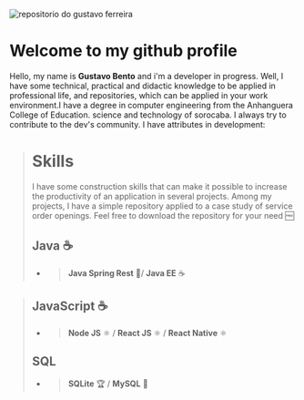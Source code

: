 ![repositorio do gustavo ferreira](https://lh3.googleusercontent.com/Kg87DG54_KDkb4zRGen73tGxypjtBhCs6HjLH32H_uinUBQ_-hPxrYiCrq8uH9voNMAwW_nyugYK9uQt1dPl-ztp2Fqrwbo8cUimGlc_h6YTxB4YSDEFlhC6eGMBH-8uu4nsafNb37eGh9kRyfNFRteMEyzZTzoQiXi-t-1bhUZz_i2vYX3KTk2sYCTNWVkPSurBHH1IRcVwXMAy1P8uo_y0zLKXsfjQSHM4ClVooAhsBtIyKmnDb4VD7bqh9p_goPvFjwewwMQP6h9zNTdH3B4AFrvMsIkqlz_h3UuPD49OsFszKoO8yZncEEhnBVuVD3Z5XTgMxmJbxYj66JZALi2RBpjKz7kUKwAGIrIZfpMuhObrcU5GCgIurxropJMMurzMgEGGwDD1ZvoTd5qsNA3gLpZFWWEO3bCX1afybkZW-ikG_mk6ciGEBYvOLeheHG9PCC6LA0BgqPnhLplw5WKvAR9r_XA7K-2Tr7cssiTUojV5RCRskvm1TcwfEwXpbtNkzZ5Smn58pZ7kNd7IhdI38ti6oYpjklIqTGEkF-fsk9lPetCJNsbxWDTUdlenquPgGvqrToPv4ybyAVbcOllgPOIvv6d-K9zjlMP4pdZEE_il4nCYHrnfQfrZDlFFKMBp4XflOhBvlAQgOgddw52VUBj0L7OF7jf5YnDVLBff55aMRH-JVO3xzP-LYA=w1280-h480-no?authuser=0)
#   Welcome to my github profile

Hello, my name is **Gustavo Bento** and i'm a developer in progress. Well, I have some technical, practical and didactic knowledge to be applied in professional life, and repositories, which can be applied in your work environment.I have a degree in computer engineering from the Anhanguera College of Education. science and technology of sorocaba. I always try to contribute to the dev's community. I have attributes in development:
># Skills 
>I have some construction skills that can make it possible to increase the productivity of an application in several projects.  Among my projects, I have a simple repository applied to a case study of service order openings. Feel free to download the repository for your need 🆓
>## Java ☕
>- >**Java Spring Rest** 🍃/  **Java EE** ☕ 

>## JavaScript ☕️
>- >**Node JS** ⚛️ / **React JS** ⚛️ / **React Native** ⚛️
>## SQL
>- >**SQLite** 🏆 / **MySQL** 🐘
